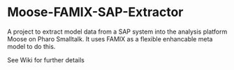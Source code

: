 # Moose-FAMIX-SAP-Extractor
A project to extract model data from a SAP system into the analysis platform Moose on Pharo Smalltalk. It uses FAMIX as a flexible enhancable meta model to do this. 

See Wiki for further details
